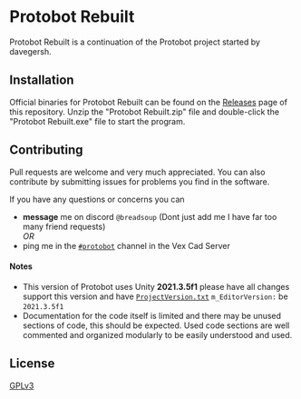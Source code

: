 # Protobot Rebuilt

Protobot Rebuilt is a continuation of the Protobot project started by davegersh.

## Installation

Official binaries for Protobot Rebuilt can be found on the [Releases]() page of this repository. Unzip the "Protobot Rebuilt.zip" file and double-click the "Protobot Rebuilt.exe" file to start the program.

## Contributing

Pull requests are welcome and very much appreciated. You can also contribute by submitting issues for problems you find in the software.

If you have any questions or concerns you can
* **message** me on discord `@breadsoup` (Dont just add me I have far too many friend requests)\
 *OR*
* ping me in the [`#protobot`](https://discord.gg/ZPKqEYbD4t) channel in the Vex Cad Server

#### Notes
- This version of Protobot uses Unity **2021.3.5f1** please have all changes support this version and have [`ProjectVersion.txt`](https://github.com/BreadSoup/Protobot-Rebuilt/blob/main/ProjectSettings/ProjectVersion.txt) `m_EditorVersion:` be `2021.3.5f1`
- Documentation for the code itself is limited and there may be unused sections of code, this should be expected.
Used code sections are well commented and organized modularly to be easily understood and used.
 
## License

[GPLv3](https://choosealicense.com/licenses/gpl-3.0/)
